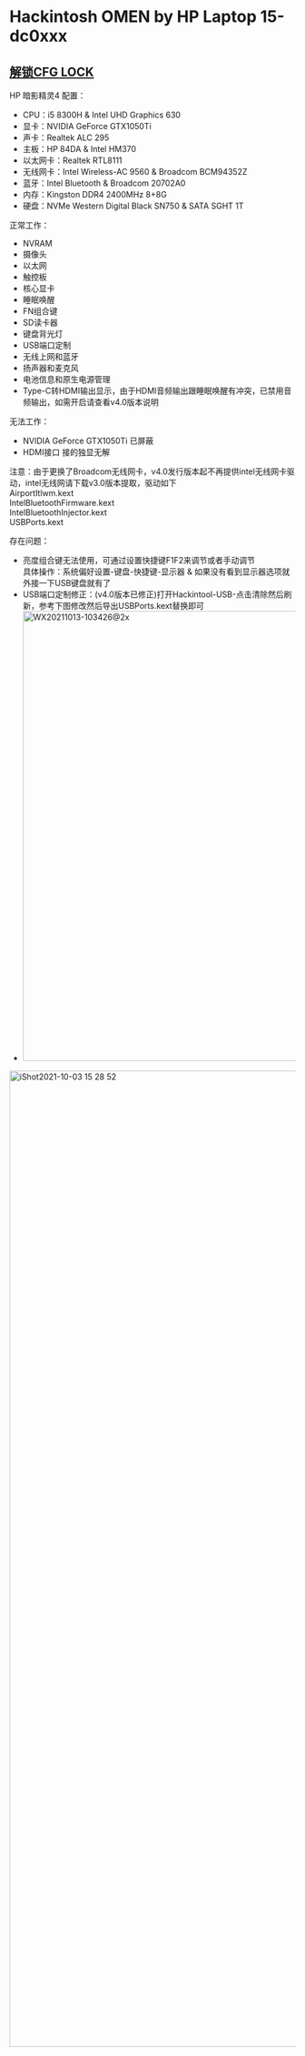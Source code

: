 # Hackintosh OMEN by HP Laptop 15-dc0xxx
## [解锁CFG LOCK](https://github.com/sunmousn/HP-OMEN-CFG-LOCK)  
HP 暗影精灵4 配置： 
* CPU：i5 8300H & Intel UHD Graphics 630  
* 显卡：NVIDIA GeForce GTX1050Ti  
* 声卡：Realtek ALC 295  
* 主板：HP 84DA & Intel HM370  
* 以太网卡：Realtek RTL8111  
* 无线网卡：Intel Wireless-AC 9560 & Broadcom BCM94352Z  
* 蓝牙：Intel Bluetooth & Broadcom 20702A0    
* 内存：Kingston DDR4 2400MHz 8+8G  
* 硬盘：NVMe Western Digital Black SN750 & SATA SGHT 1T  
 
正常工作：  
* NVRAM  
* 摄像头  
* 以太网  
* 触控板    
* 核心显卡  
* 睡眠唤醒  
* FN组合键 
* SD读卡器   
* 键盘背光灯  
* USB端口定制  
* 无线上网和蓝牙  
* 扬声器和麦克风  
* 电池信息和原生电源管理  
* Type-C转HDMI输出显示，由于HDMI音频输出跟睡眠唤醒有冲突，已禁用音频输出，如需开启请查看v4.0版本说明 

无法工作：  
* NVIDIA GeForce GTX1050Ti 已屏蔽  
* HDMI接口  接的独显无解  

注意：由于更换了Broadcom无线网卡，v4.0发行版本起不再提供intel无线网卡驱动，intel无线网请下载v3.0版本提取，驱动如下  
AirportItlwm.kext  
IntelBluetoothFirmware.kext  
IntelBluetoothInjector.kext  
USBPorts.kext 

存在问题：  
* 亮度组合键无法使用，可通过设置快捷键F1F2来调节或者手动调节  
具体操作：系统偏好设置-键盘-快捷键-显示器 & 如果没有看到显示器选项就外接一下USB键盘就有了  
* USB端口定制修正：(v4.0版本已修正)打开Hackintool-USB-点击清除然后刷新，参考下图修改然后导出USBPorts.kext替换即可  
* <img width="791" alt="WX20211013-103426@2x" src="https://user-images.githubusercontent.com/35004454/137057221-c68352b0-81e7-4f25-8690-7e4a88d7707b.png">

<img width="1716" alt="iShot2021-10-03 15 28 52" src="https://user-images.githubusercontent.com/35004454/135744410-b5f4c3ba-7f0c-41a9-b789-8d5a554e0fd6.png">

